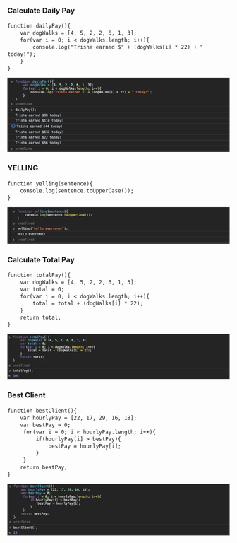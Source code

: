 ### Calculate Daily Pay

``` 
function dailyPay(){
    var dogWalks = [4, 5, 2, 2, 6, 1, 3];
    for(var i = 0; i < dogWalks.length; i++){
        console.log("Trisha earned $" + (dogWalks[i] * 22) + " today!");
    }
}
```

![Daily Pay](images/ss_js17.png)

### YELLING

```
function yelling(sentence){
    console.log(sentence.toUpperCase());
}
```
![Yelling](images/ss_js18.png)

### Calculate Total Pay

```
function totalPay(){
    var dogWalks = [4, 5, 2, 2, 6, 1, 3];
    var total = 0;
    for(var i = 0; i < dogWalks.length; i++){
        total = total + (dogWalks[i] * 22);
    }
    return total;
}
```
![Total Pay](images/ss_js19.png)

### Best Client

```
function bestClient(){
    var hourlyPay = [22, 17, 29, 16, 18];
    var bestPay = 0;
     for(var i = 0; i < hourlyPay.length; i++){
         if(hourlyPay[i] > bestPay){
             bestPay = hourlyPay[i];
         }
     }
    return bestPay;
}
```
![Best Client](images/ss_js20.png)



